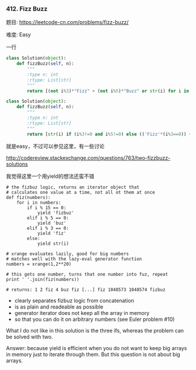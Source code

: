 ### 412. Fizz Buzz

题目:
<https://leetcode-cn.com/problems/fizz-buzz/>


难度:
Easy

一行
```python
class Solution(object):
    def fizzBuzz(self, n):
        """
        :type n: int
        :rtype: List[str]
        """
        return [(not i%3)*"Fizz" + (not i%5)*"Buzz" or str(i) for i in range(1, n+1)]

```
```python
class Solution(object):
    def fizzBuzz(self, n):
        """
        :type n: int
        :rtype: List[str]
        """
        return [str(i) if (i%3!=0 and i%5!=0) else (('Fizz'*(i%3==0)) + ('Buzz'*(i%5==0))) for i in range(1,n+1)]

```


就是easy，不过可以参见这里，有一些讨论

<http://codereview.stackexchange.com/questions/763/two-fizzbuzz-solutions>

我觉得这里一个用yield的想法还蛮不错
```
# the fizbuz logic, returns an iterator object that
# calculates one value at a time, not all ot them at once
def fiz(numbers):
    for i in numbers:
        if i % 15 == 0:
            yield 'fizbuz'
        elif i % 5 == 0:
            yield 'buz'
        elif i % 3 == 0:
            yield 'fiz'
        else:
            yield str(i)

# xrange evaluates lazily, good for big numbers
# matches well with the lazy-eval generator function
numbers = xrange(1,2**20)

# this gets one number, turns that one number into fuz, repeat
print ' '.join(fiz(numbers))

# returns: 1 2 fiz 4 buz fiz [...] fiz 1048573 1048574 fizbuz
```
- clearly separates fizbuz logic from concatenation
- is as plain and readeable as possible
- generator iterator does not keep all the array in memory
- so that you can do it on arbitrary numbers (see Euler problem #10)

What I do not like in this solution is the three ifs, whereas the problem can be solved with two.

Answer: because yield is efficient when you do not want to keep big arrays in memory just to iterate through them. But this question is not about big arrays.
